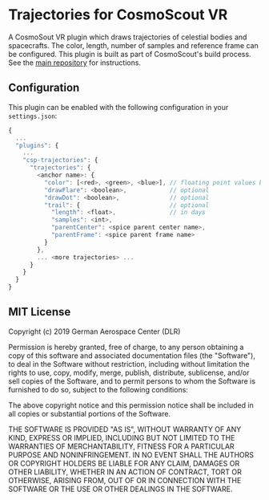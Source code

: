 # Trajectories for CosmoScout VR

A CosmoSout VR plugin which draws trajectories of celestial bodies and spacecrafts. The color, length, number of samples and reference frame can be configured. This plugin is built as part of CosmoScout's build process. See the [main repository](https://github.com/cosmoscout/cosmoscout-vr) for instructions.

## Configuration

This plugin can be enabled with the following configuration in your `settings.json`:

```javascript
{
  ...
  "plugins": {
    ...
    "csp-trajectories": {
      "trajectories": {
        <anchor name>: {
          "color": [<red>, <green>, <blue>], // floating point values between 0 and 1
          "drawFlare": <boolean>,            // optional
          "drawDot": <boolean>,              // optional
          "trail": {                         // optional
            "length": <float>,               // in days
            "samples": <int>,
            "parentCenter": <spice parent center name>,
            "parentFrame": <spice parent frame name>
          }
        },
        ... <more trajectories> ...
      }
    }
  }
}
```

## MIT License

Copyright (c) 2019 German Aerospace Center (DLR)

Permission is hereby granted, free of charge, to any person obtaining a copy
of this software and associated documentation files (the "Software"), to deal
in the Software without restriction, including without limitation the rights
to use, copy, modify, merge, publish, distribute, sublicense, and/or sell
copies of the Software, and to permit persons to whom the Software is
furnished to do so, subject to the following conditions:

The above copyright notice and this permission notice shall be included in all
copies or substantial portions of the Software.

THE SOFTWARE IS PROVIDED "AS IS", WITHOUT WARRANTY OF ANY KIND, EXPRESS OR
IMPLIED, INCLUDING BUT NOT LIMITED TO THE WARRANTIES OF MERCHANTABILITY,
FITNESS FOR A PARTICULAR PURPOSE AND NONINFRINGEMENT. IN NO EVENT SHALL THE
AUTHORS OR COPYRIGHT HOLDERS BE LIABLE FOR ANY CLAIM, DAMAGES OR OTHER
LIABILITY, WHETHER IN AN ACTION OF CONTRACT, TORT OR OTHERWISE, ARISING FROM,
OUT OF OR IN CONNECTION WITH THE SOFTWARE OR THE USE OR OTHER DEALINGS IN THE
SOFTWARE.
